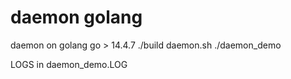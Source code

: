 # daemon golang

daemon on golang
go > 14.4.7 
./build daemon.sh
./daemon_demo

LOGS in daemon_demo.LOG
